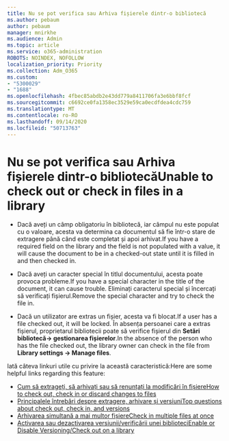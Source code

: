 ```yaml
---
title: Nu se pot verifica sau Arhiva fișierele dintr-o bibliotecă
ms.author: pebaum
author: pebaum
manager: mnirkhe
ms.audience: Admin
ms.topic: article
ms.service: o365-administration
ROBOTS: NOINDEX, NOFOLLOW
localization_priority: Priority
ms.collection: Adm_O365
ms.custom:
- "5300029"
- "1688"
ms.openlocfilehash: 4fbec85abdb2e43dd779a8411706fa3e6bbf8fcf
ms.sourcegitcommit: c6692ce0fa1358ec3529e59ca0ecdfdea4cdc759
ms.translationtype: MT
ms.contentlocale: ro-RO
ms.lasthandoff: 09/14/2020
ms.locfileid: "50713763"
---
```

# <a name="unable-to-check-out-or-check-in-files-in-a-library"></a><span data-ttu-id="9aea0-102">Nu se pot verifica sau Arhiva fișierele dintr-o bibliotecă</span><span class="sxs-lookup"><span data-stu-id="9aea0-102">Unable to check out or check in files in a library</span></span>

- <span data-ttu-id="9aea0-103">Dacă aveți un câmp obligatoriu în bibliotecă, iar câmpul nu este populat cu o valoare, acesta va determina ca documentul să fie într-o stare de extragere până când este completat și apoi arhivat.</span><span class="sxs-lookup"><span data-stu-id="9aea0-103">If you have a required field on the library and the field is not populated with a value, it will cause the document to be in a checked-out state until it is filled in and then checked in.</span></span>

- <span data-ttu-id="9aea0-104">Dacă aveți un caracter special în titlul documentului, acesta poate provoca probleme.</span><span class="sxs-lookup"><span data-stu-id="9aea0-104">If you have a special character in the title of the document, it can cause trouble.</span></span> <span data-ttu-id="9aea0-105">Eliminați caracterul special și încercați să verificați fișierul.</span><span class="sxs-lookup"><span data-stu-id="9aea0-105">Remove the special character and try to check the file in.</span></span>

- <span data-ttu-id="9aea0-106">Dacă un utilizator are extras un fișier, acesta va fi blocat.</span><span class="sxs-lookup"><span data-stu-id="9aea0-106">If a user has a file checked out, it will be locked.</span></span>  <span data-ttu-id="9aea0-107">În absența persoanei care a extras fișierul, proprietarul bibliotecii poate să verifice fișierul din **Setări bibliotecă-> gestionarea fișierelor**.</span><span class="sxs-lookup"><span data-stu-id="9aea0-107">In the absence of the person who has the file checked out, the library owner can check in the file from **Library settings -> Manage files**.</span></span>

<span data-ttu-id="9aea0-108">Iată câteva linkuri utile cu privire la această caracteristică:</span><span class="sxs-lookup"><span data-stu-id="9aea0-108">Here are some helpful links regarding this feature:</span></span>

- [<span data-ttu-id="9aea0-109">Cum să extrageți, să arhivați sau să renunțați la modificări în fișiere</span><span class="sxs-lookup"><span data-stu-id="9aea0-109">How to check out, check in or discard changes to files</span></span>](https://support.office.com/article/check-out-check-in-or-discard-changes-to-files-in-a-library-7e2c12a9-a874-4393-9511-1378a700f6de)
- [<span data-ttu-id="9aea0-110">Principalele întrebări despre extragere, arhivare și versiuni</span><span class="sxs-lookup"><span data-stu-id="9aea0-110">Top questions about check out, check in, and versions</span></span>](https://support.office.com/article/Top-questions-about-check-out-check-in-and-versions-7E941339-E972-4C7A-A79A-80A1FCF84076)
- [<span data-ttu-id="9aea0-111">Arhivarea simultană a mai multor fișiere</span><span class="sxs-lookup"><span data-stu-id="9aea0-111">Check in multiple files at once</span></span>](https://support.office.com/article/check-out-check-in-or-discard-changes-to-files-in-a-library-7e2c12a9-a874-4393-9511-1378a700f6de)
- [<span data-ttu-id="9aea0-112">Activarea sau dezactivarea versiunii/verificării unei biblioteci</span><span class="sxs-lookup"><span data-stu-id="9aea0-112">Enable or Disable Versioning/Check out on a library</span></span>](https://support.office.com/article/enable-and-configure-versioning-for-a-list-or-library-1555d642-23ee-446a-990a-bcab618c7a37)
